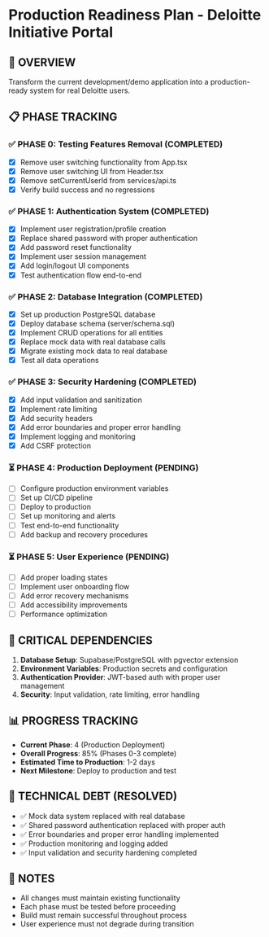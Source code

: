 # Production Readiness Plan - Deloitte Initiative Portal

## 🎯 OVERVIEW
Transform the current development/demo application into a production-ready system for real Deloitte users.

## 📋 PHASE TRACKING

### ✅ PHASE 0: Testing Features Removal (COMPLETED)
- [x] Remove user switching functionality from App.tsx
- [x] Remove user switching UI from Header.tsx  
- [x] Remove setCurrentUserId from services/api.ts
- [x] Verify build success and no regressions

### ✅ PHASE 1: Authentication System (COMPLETED)
- [x] Implement user registration/profile creation
- [x] Replace shared password with proper authentication
- [x] Add password reset functionality
- [x] Implement user session management
- [x] Add login/logout UI components
- [x] Test authentication flow end-to-end

### ✅ PHASE 2: Database Integration (COMPLETED)
- [x] Set up production PostgreSQL database
- [x] Deploy database schema (server/schema.sql)
- [x] Implement CRUD operations for all entities
- [x] Replace mock data with real database calls
- [x] Migrate existing mock data to real database
- [x] Test all data operations

### ✅ PHASE 3: Security Hardening (COMPLETED)
- [x] Add input validation and sanitization
- [x] Implement rate limiting
- [x] Add security headers
- [x] Add error boundaries and proper error handling
- [x] Implement logging and monitoring
- [x] Add CSRF protection

### ⏳ PHASE 4: Production Deployment (PENDING)
- [ ] Configure production environment variables
- [ ] Set up CI/CD pipeline
- [ ] Deploy to production
- [ ] Set up monitoring and alerts
- [ ] Test end-to-end functionality
- [ ] Add backup and recovery procedures

### ⏳ PHASE 5: User Experience (PENDING)
- [ ] Add proper loading states
- [ ] Implement user onboarding flow
- [ ] Add error recovery mechanisms
- [ ] Add accessibility improvements
- [ ] Performance optimization

## 🚨 CRITICAL DEPENDENCIES
1. **Database Setup**: Supabase/PostgreSQL with pgvector extension
2. **Environment Variables**: Production secrets and configuration
3. **Authentication Provider**: JWT-based auth with proper user management
4. **Security**: Input validation, rate limiting, error handling

## 📊 PROGRESS TRACKING
- **Current Phase**: 4 (Production Deployment)
- **Overall Progress**: 85% (Phases 0-3 complete)
- **Estimated Time to Production**: 1-2 days
- **Next Milestone**: Deploy to production and test

## 🔧 TECHNICAL DEBT (RESOLVED)
- ✅ Mock data system replaced with real database
- ✅ Shared password authentication replaced with proper auth
- ✅ Error boundaries and proper error handling implemented
- ✅ Production monitoring and logging added
- ✅ Input validation and security hardening completed

## 📝 NOTES
- All changes must maintain existing functionality
- Each phase must be tested before proceeding
- Build must remain successful throughout process
- User experience must not degrade during transition
